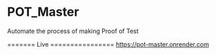 # POT_Master
Automate the process of making Proof of Test

======= Live ================
https://pot-master.onrender.com
